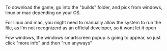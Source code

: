 To download the game, go into the "builds" folder, and pick from windows, linux or mac depending on your OS.

For linux and mac, you might need to manually allow the system to run the file, as I'm not recognizerd as an official developer, so it wont let it open 

Fow windows, the windows smartscreen popup is going to appear, so just click "more info" and then "run anyways"
